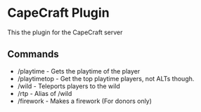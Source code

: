 # CapeCraft Plugin

This the plugin for the CapeCraft server

## Commands

* /playtime - Gets the playtime of the player
* /playtimetop - Get the top playtime players, not ALTs though.
* /wild - Teleports players to the wild
* /rtp - Alias of /wild
* /firework - Makes a firework (For donors only)
